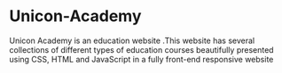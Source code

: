 # Unicon-Academy
Unicon Academy is an education website .This website has several collections of different types of education courses beautifully presented using CSS, HTML and JavaScript in a fully front-end responsive website
